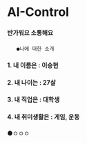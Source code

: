 # AI-Control

#### 반가워요 소통해요

       ●나에 대한 소개
     
#### 1. 내 이름은 : 이승현 
#### 2. 내 나이는 : 27살
#### 3. 내 직업은 : 대학생
#### 4. 내 취미생활은 : 게임, 운동

●ㅇㅇㅇ

